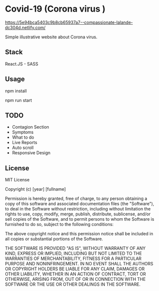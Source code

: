 # Covid-19 (Corona virus ) 
https://5e94bca5403c9b8cb65937a7--compassionate-lalande-dc304d.netlify.com/

Simple illustrative website about Corona virus.

## Stack

React.JS - SASS



## Usage

npm install 

npm run start 

## TODO
* Contagion Section
* Symptoms
* What to do 
* Live Reports
* Auto scroll
* Responsive Design

## License
MIT License

Copyright (c) [year] [fullname]

Permission is hereby granted, free of charge, to any person obtaining a copy
of this software and associated documentation files (the "Software"), to deal
in the Software without restriction, including without limitation the rights
to use, copy, modify, merge, publish, distribute, sublicense, and/or sell
copies of the Software, and to permit persons to whom the Software is
furnished to do so, subject to the following conditions:

The above copyright notice and this permission notice shall be included in all
copies or substantial portions of the Software.

THE SOFTWARE IS PROVIDED "AS IS", WITHOUT WARRANTY OF ANY KIND, EXPRESS OR
IMPLIED, INCLUDING BUT NOT LIMITED TO THE WARRANTIES OF MERCHANTABILITY,
FITNESS FOR A PARTICULAR PURPOSE AND NONINFRINGEMENT. IN NO EVENT SHALL THE
AUTHORS OR COPYRIGHT HOLDERS BE LIABLE FOR ANY CLAIM, DAMAGES OR OTHER
LIABILITY, WHETHER IN AN ACTION OF CONTRACT, TORT OR OTHERWISE, ARISING FROM,
OUT OF OR IN CONNECTION WITH THE SOFTWARE OR THE USE OR OTHER DEALINGS IN THE
SOFTWARE.
